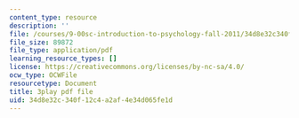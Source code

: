 ```yaml
---
content_type: resource
description: ''
file: /courses/9-00sc-introduction-to-psychology-fall-2011/34d8e32c340f12c4a2af4e34d065fe1d_SBrCPDC21f4.pdf
file_size: 89872
file_type: application/pdf
learning_resource_types: []
license: https://creativecommons.org/licenses/by-nc-sa/4.0/
ocw_type: OCWFile
resourcetype: Document
title: 3play pdf file
uid: 34d8e32c-340f-12c4-a2af-4e34d065fe1d
---
```

